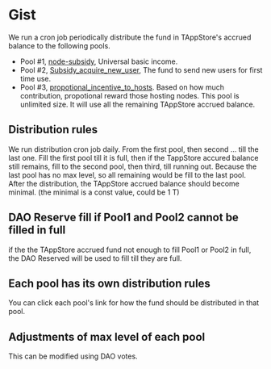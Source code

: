 # Gist

We run a cron job periodically distribute the fund in TAppStore's accrued balance to the following pools.

* Pool #1, [node-subsidy](node-subsidy.md), Universal basic income. 
* Pool #2, [Subsidy_acquire_new_user](Subsidy_acquire_new_user.md), The fund to send new users for first time use.
* Pool #3, [propotional_incentive_to_hosts](propotional_incentive_to_hosts.md). Based on how much contribution, propotional reward those hosting nodes. This pool is unlimited size. It will use all the remaining TAppStore accrued balance.

## Distribution rules

We run distribution cron job daily.
From the first pool, then second ... till the last one.
Fill the first pool till it is full, then if the TappStore accured balance still remains, fill to the second pool, then third, till running out. Because the last pool has no max level, so all remaining would be fill to the last pool. After the distribution, the TAppStore accrued balance should become minimal. (the minimal is a const value, could be 1 T)

## DAO Reserve fill if Pool1 and Pool2 cannot be filled in full

if the the TAppStore accrued fund not enough to fill Pool1 or Pool2 in full, the DAO Reserved will be used to fill till they are full.

## Each pool has its own distribution rules

You can click each pool's link for how the fund should be distributed in that pool.

## Adjustments of max level of each pool

This can be modified using DAO votes.
